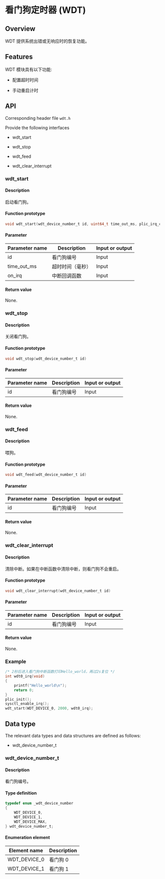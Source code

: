 # 看门狗定时器 (WDT)

## Overview

WDT 提供系统出错或无响应时的恢复功能。

## Features

WDT 模块具有以下功能: 

- 配置超时时间

- 手动重启计时

## API

Corresponding header file `wdt.h`

Provide the following interfaces

- wdt\_start

- wdt\_stop

- wdt\_feed

- wdt\_clear\_interrupt

### wdt\_start

#### Description

启动看门狗。

#### Function prototype

```c
void wdt_start(wdt_device_number_t id, uint64_t time_out_ms, plic_irq_callback_t on_irq)
```

#### Parameter

| Parameter name         |   Description           |  Input or output  |
| --------------- | ---------------  | --------- |
| id              | 看门狗编号        | Input       |
| time\_out\_ms   | 超时时间（毫秒）   | Input      |
| on\_irq          | 中断回调函数     | Input       |

#### Return value

None.

### wdt\_stop

#### Description

关闭看门狗。

#### Function prototype

```c
void wdt_stop(wdt_device_number_t id)
```

#### Parameter

| Parameter name         |   Description           |  Input or output  |
| --------------- | ---------------  | --------- |
| id              | 看门狗编号        | Input       |

#### Return value

None.

### wdt\_feed

#### Description

喂狗。

#### Function prototype

```c
void wdt_feed(wdt_device_number_t id)
```

#### Parameter

| Parameter name         |   Description           |  Input or output  |
| --------------- | ---------------  | --------- |
| id              | 看门狗编号        | Input       |

#### Return value

None.

### wdt\_clear\_interrupt

#### Description

清除中断。如果在中断函数中清除中断，则看门狗不会重启。

#### Function prototype

```c
void wdt_clear_interrupt(wdt_device_number_t id)
```

#### Parameter

| Parameter name         |   Description           |  Input or output  |
| --------------- | ---------------  | --------- |
| id              | 看门狗编号        | Input       |

#### Return value

None.

### Example

```c
/* 2秒后进入看门狗中断函数打印Hello_world，再过2s复位 */
int wdt0_irq(void)
{
    printf("Hello_world\n");
    return 0;
}
plic_init();
sysctl_enable_irq();
wdt_start(WDT_DEVICE_0, 2000, wdt0_irq);
```

## Data type

The relevant data types and data structures are defined as follows:

- wdt\_device\_number\_t

### wdt\_device\_number\_t

#### Description

看门狗编号。

#### Type definition

```c
typedef enum _wdt_device_number
{
    WDT_DEVICE_0,
    WDT_DEVICE_1,
    WDT_DEVICE_MAX,
} wdt_device_number_t;
```

#### Enumeration element

| Element name         | Description         |
| --------------- | ------------ |
| WDT\_DEVICE\_0  | 看门狗 0      |
| WDT\_DEVICE\_1  | 看门狗 1      |